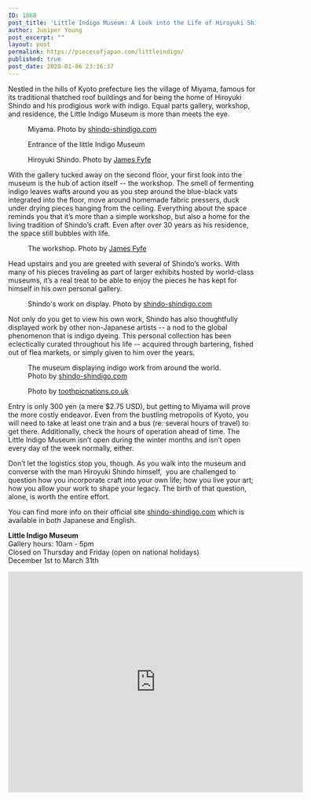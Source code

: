 ```yaml
---
ID: 1868
post_title: 'Little Indigo Museum: A Look into the Life of Hiroyuki Shindo'
author: Juniper Young
post_excerpt: ""
layout: post
permalink: https://piecesofjapan.com/littleindigo/
published: true
post_date: 2020-01-06 23:16:37
---
```

<!-- wp:paragraph -->
<p>Nestled in the hills of Kyoto prefecture lies the village of Miyama, famous for its traditional thatched roof buildings and for being the home of Hiroyuki Shindo and his prodigious work with indigo. Equal parts gallery, workshop, and residence, the Little Indigo Museum is more than meets the eye. </p>
<!-- /wp:paragraph -->

<!-- wp:image {"id":1872,"sizeSlug":"large"} -->
<figure class="wp-block-image size-large"><img src="https://piecesofjapan.com/wp-content/uploads/2020/01/littleindigo_post01.jpg" alt="" class="wp-image-1872"/><figcaption>Miyama. Photo by <a href="http://shindo-shindigo.com/">shindo-shindigo.com</a></figcaption></figure>
<!-- /wp:image -->

<!-- wp:image {"id":1873,"sizeSlug":"large"} -->
<figure class="wp-block-image size-large"><img src="https://piecesofjapan.com/wp-content/uploads/2020/01/littleindigo_post05.jpg" alt="" class="wp-image-1873"/><figcaption>Entrance of the little Indigo Museum</figcaption></figure>
<!-- /wp:image -->

<!-- wp:image {"id":1870,"sizeSlug":"large"} -->
<figure class="wp-block-image size-large"><img src="https://piecesofjapan.com/wp-content/uploads/2020/01/IMG_6208-1024x679.jpg" alt="" class="wp-image-1870"/><figcaption>Hiroyuki Shindo. Photo by <a href="http://www.jamesfyfe.com/blog/2019/1/8/v6nd3o3dqctr5e9ezwbwaz825p1pc3">James Fyfe</a></figcaption></figure>
<!-- /wp:image -->

<!-- wp:paragraph -->
<p>With the gallery tucked away on the second floor, your first look into the museum is the hub of action itself -- the workshop. The smell of fermenting indigo leaves wafts around you as you step around the blue-black vats integrated into the floor, move around homemade fabric pressers, duck under drying pieces hanging from the ceiling. Everything about the space reminds you that it’s more than a simple workshop, but also a home for the living tradition of Shindo’s craft. Even after over 30 years as his residence, the space still bubbles with life.&nbsp;</p>
<!-- /wp:paragraph -->

<!-- wp:image {"id":1869,"sizeSlug":"large"} -->
<figure class="wp-block-image size-large"><img src="https://piecesofjapan.com/wp-content/uploads/2020/01/IMG_6203-1024x679.jpg" alt="" class="wp-image-1869"/><figcaption>The workshop. Photo by <a href="http://www.jamesfyfe.com/blog/2019/1/8/v6nd3o3dqctr5e9ezwbwaz825p1pc3">James Fyfe</a></figcaption></figure>
<!-- /wp:image -->

<!-- wp:paragraph -->
<p>Head upstairs and you are greeted with several of Shindo’s works. With many of his pieces traveling as part of larger exhibits hosted by world-class museums, it’s a real treat to be able to enjoy the pieces he has kept for himself in his own personal gallery.&nbsp;</p>
<!-- /wp:paragraph -->

<!-- wp:image {"id":1871,"sizeSlug":"large"} -->
<figure class="wp-block-image size-large"><img src="https://piecesofjapan.com/wp-content/uploads/2020/01/littleindigo_post04.jpg" alt="" class="wp-image-1871"/><figcaption>Shindo's work on display. Photo by <a href="http://shindo-shindigo.com/">shindo-shindigo.com</a></figcaption></figure>
<!-- /wp:image -->

<!-- wp:paragraph -->
<p>Not only do you get to view his own work, Shindo has also thoughtfully displayed work by other non-Japanese artists -- a nod to the global phenomenon that is indigo dyeing. This personal collection has been eclectically curated throughout his life -- acquired through bartering, fished out of flea markets, or simply given to him over the years.&nbsp;</p>
<!-- /wp:paragraph -->

<!-- wp:image {"id":1874,"sizeSlug":"large"} -->
<figure class="wp-block-image size-large"><img src="https://piecesofjapan.com/wp-content/uploads/2020/01/littleindigo_post06.jpg" alt="" class="wp-image-1874"/><figcaption>The museum displaying indigo work from around the world. Photo by <a href="http://shindo-shindigo.com/">shindo-shindigo.com</a></figcaption></figure>
<!-- /wp:image -->

<!-- wp:image {"id":1876,"sizeSlug":"large"} -->
<figure class="wp-block-image size-large"><img src="https://piecesofjapan.com/wp-content/uploads/2020/01/littleindigo_post07.jpg" alt="" class="wp-image-1876"/><figcaption>Photo by <a href="https://toothpicnations.co.uk/my-blog/?p=34417">toothpicnations.co.uk</a></figcaption></figure>
<!-- /wp:image -->

<!-- wp:paragraph -->
<p>Entry is only 300 yen (a mere $2.75 USD), but getting to Miyama will prove the more costly endeavor. Even from the bustling metropolis of Kyoto, you will need to take at least one train and a bus (re: several hours of travel) to get there. Additionally, check the hours of operation ahead of time. The Little Indigo Museum isn’t open during the winter months and isn’t open every day of the week normally, either.&nbsp;</p>
<!-- /wp:paragraph -->

<!-- wp:paragraph -->
<p>Don’t let the logistics stop you, though. As you walk into the museum and converse with the man Hiroyuki Shindo himself,&nbsp; you are challenged to question how you incorporate craft into your own life; how you live your art; how you allow your work to shape your legacy. The birth of that question, alone, is worth the entire effort.</p>
<!-- /wp:paragraph -->

<!-- wp:paragraph -->
<p>You can find more info on their official site <a href="http://shindo-shindigo.com/">shindo-shindigo.com</a> which is available in both Japanese and English.</p>
<!-- /wp:paragraph -->

<!-- wp:paragraph -->
<p><strong>Little Indigo Museum</strong><br>Gallery hours: 10am - 5pm<br>Closed on Thursday and Friday (open on national holidays)<br>December 1st to March 31th</p>
<!-- /wp:paragraph -->

<!-- wp:html -->
<iframe src="https://www.google.com/maps/embed?pb=!1m18!1m12!1m3!1d3255.6815489027517!2d135.62138051539313!3d35.3138934576371!2m3!1f0!2f0!3f0!3m2!1i1024!2i768!4f13.1!3m3!1m2!1s0x6001cb1958c5c295%3A0x51933a5e08c8864d!2z44Gh44GE44GV44Gq6JeN576O6KGT6aSo!5e0!3m2!1sja!2sjp!4v1578379524698!5m2!1sja!2sjp" width="600" height="450" frameborder="0" style="border:0;" allowfullscreen=""></iframe>
<!-- /wp:html -->